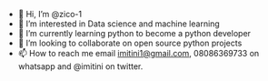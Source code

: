 - 👋 Hi, I’m @zico-1
- 👀 I’m interested in Data science and machine learning
- 🌱 I’m currently learning python to become a python developer
- 💞️ I’m looking to collaborate on open source python projects
- 📫 How to reach me email imitini1@gmail.com, 08086369733 on whatsapp and @imitini on twitter.

<!---
zico-1/zico-1 is a ✨ special ✨ repository because its `README.md` (this file) appears on your GitHub profile.
You can click the Preview link to take a look at your changes.
--->
